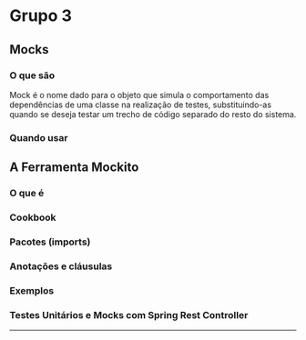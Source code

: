 # Grupo 3

## Mocks
### O que são
  Mock é o nome dado para o objeto que simula o comportamento das dependências de uma classe na realização de testes, substituindo-as quando se deseja testar um trecho de código separado do resto do sistema. 
### Quando usar
## A Ferramenta Mockito
### O que é
### Cookbook
### Pacotes (imports)
### Anotações e cláusulas
### Exemplos
### Testes Unitários e Mocks com Spring Rest Controller
-----------------------------------
